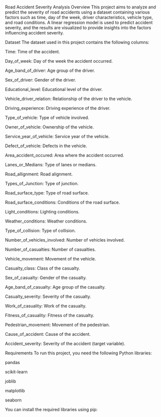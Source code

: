 Road Accident Severity Analysis
Overview
This project aims to analyze and predict the severity of road accidents using a dataset containing various factors such as time, day of the week, driver characteristics, vehicle type, and road conditions. A linear regression model is used to predict accident severity, and the results are visualized to provide insights into the factors influencing accident severity.

Dataset
The dataset used in this project contains the following columns:

Time: Time of the accident.

Day_of_week: Day of the week the accident occurred.

Age_band_of_driver: Age group of the driver.

Sex_of_driver: Gender of the driver.

Educational_level: Educational level of the driver.

Vehicle_driver_relation: Relationship of the driver to the vehicle.

Driving_experience: Driving experience of the driver.

Type_of_vehicle: Type of vehicle involved.

Owner_of_vehicle: Ownership of the vehicle.

Service_year_of_vehicle: Service year of the vehicle.

Defect_of_vehicle: Defects in the vehicle.

Area_accident_occured: Area where the accident occurred.

Lanes_or_Medians: Type of lanes or medians.

Road_allignment: Road alignment.

Types_of_Junction: Type of junction.

Road_surface_type: Type of road surface.

Road_surface_conditions: Conditions of the road surface.

Light_conditions: Lighting conditions.

Weather_conditions: Weather conditions.

Type_of_collision: Type of collision.

Number_of_vehicles_involved: Number of vehicles involved.

Number_of_casualties: Number of casualties.

Vehicle_movement: Movement of the vehicle.

Casualty_class: Class of the casualty.

Sex_of_casualty: Gender of the casualty.

Age_band_of_casualty: Age group of the casualty.

Casualty_severity: Severity of the casualty.

Work_of_casuality: Work of the casualty.

Fitness_of_casuality: Fitness of the casualty.

Pedestrian_movement: Movement of the pedestrian.

Cause_of_accident: Cause of the accident.

Accident_severity: Severity of the accident (target variable).

Requirements
To run this project, you need the following Python libraries:

pandas

scikit-learn

joblib

matplotlib

seaborn

You can install the required libraries using pip:

